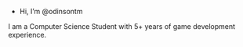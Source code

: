 - Hi, I’m @odinsontm

I am a Computer Science Student with 5+ years of game development experience. 
